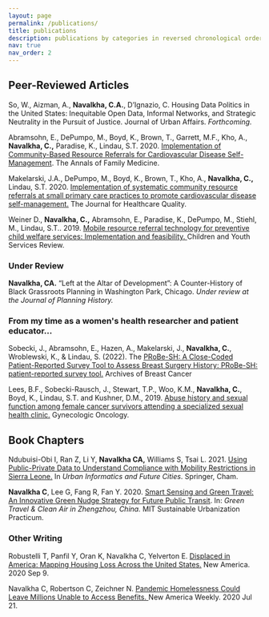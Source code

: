 ```yaml
---
layout: page
permalink: /publications/
title: publications
description: publications by categories in reversed chronological order. generated by jekyll-scholar.
nav: true
nav_order: 2
---
```


<!-- _pages/publications.md -->

<!-- Bibsearch Feature -->

<!-- {% include bib_search.liquid %} -->

<div class="publications">


<!--{% bibliography %} -->
## Peer-Reviewed Articles 

So, W., Aizman, A., **Navalkha, C.A.**, D’Ignazio, C. Housing Data Politics in the United States: Inequitable Open Data, Informal Networks, and Strategic Neutrality in the Pursuit of Justice. Journal of Urban Affairs. _Forthcoming._

Abramsohn, E., DePumpo, M., Boyd, K., Brown, T., Garrett, M.F., Kho, A., **Navalkha, C.,** Paradise, K., Lindau, S.T. 2020. [Implementation of Community-Based Resource Referrals for Cardiovascular Disease Self-Management](https://www.annfammed.org/content/annalsfm/18/6/486.full.pdf). The Annals of Family Medicine. 

Makelarski, J.A., DePumpo, M., Boyd, K., Brown, T., Kho, A., **Navalkha, C.,** Lindau, S.T. 2020. [Implementation of systematic community resource referrals at small primary care practices to promote cardiovascular disease self-management.](https://journals.lww.com/jhqonline/abstract/2020/10000/implementation_of_systematic_community_resource.4.aspx) The Journal for Healthcare Quality. 

Weiner D., **Navalkha, C.,** Abramsohn, E., Paradise, K., DePumpo, M., Stiehl, M., Lindau, S.T.. 2019. [Mobile resource referral technology for preventive child welfare services: Implementation and feasibility. ](https://www.sciencedirect.com/science/article/abs/pii/S0190740919303871) Children and Youth Services Review. 

### Under Review

**Navalkha, CA.** “Left at the Altar of Development”: A Counter-History of Black Grassroots Planning in Washington Park, Chicago. _Under review at the Journal of Planning History._

### From my time as a women's health researcher and patient educator...

Sobecki, J., Abramsohn, E., Hazen, A., Makelarski, J., **Navalkha, C.**, Wroblewski, K., & Lindau, S. (2022). The [PRoBe-SH: A Close-Coded Patient-Reported Survey Tool to Assess Breast Surgery History: PRoBe-SH: patient-reported survey tool.](https://www.archbreastcancer.com/index.php/abc/article/view/619) Archives of Breast Cancer 

Lees, B.F., Sobecki-Rausch, J., Stewart, T.P., Woo, K.M., **Navalkha, C.**, Boyd, K., Lindau, S.T. and Kushner, D.M., 2019. [Abuse history and sexual function among female cancer survivors attending a specialized sexual health clinic.](https://www.gynecologiconcology-online.net/article/S0090-8258(19)30546-3/abstract) Gynecologic Oncology.

## Book Chapters 

Ndubuisi-Obi I, Ran Z, Li Y, **Navalkha CA,** Williams S, Tsai L. 2021. [Using Public-Private Data to Understand Compliance with Mobility Restrictions in Sierra Leone.](https://link.springer.com/chapter/10.1007/978-3-030-76059-5_3) In _Urban Informatics and Future Cities_. Springer, Cham. 

**Navalkha C**, Lee G, Fang R, Fan Y. 2020. [Smart Sensing and Green Travel: An Innovative Green Nudge Strategy for Future Public Transit](https://www.sul.mit.edu/zz1). In: _Green Travel & Clean Air in Zhengzhou, China._ MIT Sustainable Urbanization Practicum. 

### Other Writing

Robustelli T, Panfil Y, Oran K, Navalkha C, Yelverton E. [Displaced in America: Mapping Housing Loss Across the United States.](https://www.newamerica.org/future-property-rights/reports/displaced-america/) New America. 2020 Sep 9. 

Navalkha C, Robertson C, Zeichner N. [Pandemic Homelessness Could Leave Millions Unable to Access Benefits. ](https://www.newamerica.org/weekly/pandemic-homelessness-could-leave-millions-unable-access-public-benefits/ )New America Weekly. 2020 Jul 21. 
			 	              






</div>
